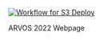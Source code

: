 [![Workflow for S3 Deploy](https://github.com/shervn/arvos/actions/workflows/main.yml/badge.svg)](https://github.com/shervn/arvos/actions/workflows/main.yml)

ARVOS 2022 Webpage
